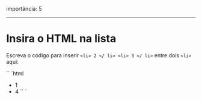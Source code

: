 importância: 5

---

# Insira o HTML na lista

Escreva o código para inserir `<li> 2 </ li> <li> 3 </ li>` entre dois `<li>` aqui:

`` `html
<ul id = "ul">
<li id ​​= "one"> 1 </ li>
<li id ​​= "two"> 4 </ li>
</ Ul>
`` `
